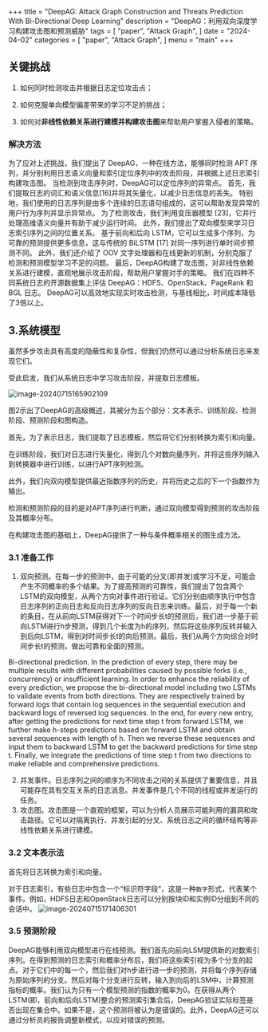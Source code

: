 +++
title = "DeepAG: Attack Graph Construction and Threats Prediction With Bi-Directional Deep Learning"
description = "DeepAG：利用双向深度学习构建攻击图和预测威胁"
tags = [
    "paper",
    "Attack Graph",
]
date = "2024-04-02"
categories = [
    "paper",
    "Attack Graph",
]
menu = "main"
+++
## 关键挑战

1. 如何同时检测攻击并根据日志定位攻击点；

2. 如何克服单向模型偏差带来的学习不足的挑战；

3. 如何对**非线性依赖关系进行建模并构建攻击图**来帮助用户掌握入侵者的策略。

### 解决方法
为了应对上述挑战，我们提出了 DeepAG，一种在线方法，能够同时检测 APT 序列，并分别利用日志语义向量和索引定位序列中的攻击阶段，并根据上述日志索引构建攻击图。 当检测到攻击序列时，DeepAG可以定位序列的异常点。 首先，我们提取日志的词汇和语义信息[16]并将其矢量化，以减少日志信息的丢失。 特别地，我们使用的日志序列是由多个连续的日志语句组成的，这可以帮助发现异常的用户行为序列并显示异常点。 为了检测攻击，我们利用变压器模型 [23]，它并行处理高维语义向量并有助于减少运行时间。 此外，我们提出了双向模型来学习日志索引序列之间的位置关系。 基于前向和后向 LSTM，它可以生成多个序列，为可靠的预测提供更多信息，这与传统的 BiLSTM [17] 对同一序列进行单时间步预测不同。 此外，我们还介绍了 OOV 文字处理器和在线更新的机制，分别克服了检测和预测模型学习不足的问题。 最后，DeepAG构建了攻击图，对非线性依赖关系进行建模，直观地展示攻击阶段，帮助用户掌握对手的策略。 我们在四种不同系统日志的开源数据集上评估 DeepAG：HDFS、OpenStack、PageRank 和 BGL 日志。  DeepAG可以高效地实现实时攻击检测，与基线相比，时间成本降低了3倍以上。

## 3.系统模型

虽然多步攻击具有高度的隐蔽性和复杂性，但我们仍然可以通过分析系统日志来发现它们。

受此启发，我们从系统日志中学习攻击阶段，并提取日志模板。

![image-20240715165902109](./images/DeepAG/image-20240715165902109.png)

图2示出了DeepAG的高级概述，其被分为五个部分：文本表示、训练阶段、检测阶段、预测阶段和图构造。

首先，为了表示日志，我们提取了日志模板，然后将它们分别转换为索引和向量。

在训练阶段，我们对日志进行矢量化，得到几个对数向量序列，并将这些序列输入到转换器中进行训练，以进行APT序列检测。

此外，我们向双向模型提供最近指数序列的历史，并将历史之后的下一个指数作为输出。

检测和预测阶段的目的是对APT序列进行判断，通过双向模型得到预测的攻击阶段及其概率分布。

在构建攻击图的基础上，DeepAG提供了一种与条件概率相关的图生成方法。

### 3.1 准备工作

1. 双向预测。在每一步的预测中，由于可能的分叉(即并发)或学习不足，可能会产生不同概率的多个结果。为了提高预测的可靠性，我们提出了包含两个LSTM的双向模型，从两个方向对事件进行验证。它们分别由顺序执行中包含日志序列的正向日志和反向日志序列的反向日志来训练。最后，对于每一个新的条目，在从前向LSTM获得对下一个时间步长t的预测后，我们进一步基于前向LSTM进行h步预测，得到几个长度为h的序列，然后将这些序列反转并输入到后向LSTM，得到对时间步长t的向后预测。最后，我们从两个方向综合对时间步长t的预测，做出可靠和全面的预测。

Bi-directional prediction. In the prediction of every step, there may be multiple results with different probabilities caused by possible forks (i.e., concurrency) or insufficient learning. In order to enhance the reliability of every prediction, we propose the bi-directional model including two LSTMs to validate events from both directions. They are respectively trained by forward logs that contain log sequences in the sequential execution and backward logs of reversed log sequences. In the end, for every new entry, after getting the predictions for next time step t from forward LSTM, we further make h-steps predictions based on forward LSTM and obtain several sequences with length of h. Then we reverse these sequences and input them to backward LSTM to get the backward predictions for time step t. Finally, we integrate the predictions of time step t from two directions to make reliable and comprehensive predictions.

2. 并发事件。日志序列之间的顺序为不同攻击之间的关系提供了重要信息，并且可能存在具有交互关系的日志消息。并发事件是几个不同的线程或并发运行的任务。
3. 攻击图。攻击图是一个直观的框架，可以为分析人员展示可能利用的漏洞和攻击路径。它可以对隔离执行、并发引起的分叉、系统日志之间的循环结构等非线性依赖关系进行建模。

### 3.2 文本表示法

首先将日志转换为索引和向量。

对于日志索引，有些日志中包含一个“标识符字段”，这是一种`数字`形式，代表某个事件。例如，HDFS日志和OpenStack日志可以分别按块ID和实例ID分组到不同的会话中。
![image-20240715171406301](./images/DeepAG/image-20240715171406301.png)

### 3.5 预测阶段

DeepAG能够利用双向模型进行在线预测。我们首先向前向LSM提供新的对数索引序列。在得到预测的日志索引和概率分布后，我们将这些索引视为多个分支的起点。对于它们中的每一个，然后我们对h步进行进一步的预测，并将每个序列存储为原始序列的分支。然后对每个分支进行反转，输入到向后的LSM中，计算预测指标的概率。我们认为只有一个模型预测的指数的概率为0。在获得从两个LSTM(即，前向和后向LSTM)整合的预测索引集合后，DeepAG验证实际标签是否出现在集合中。如果不是，这个预测将被认为是错误的。此外，DeepAG还可以通过分析员的报告调整新模式，以应对错误的预测。